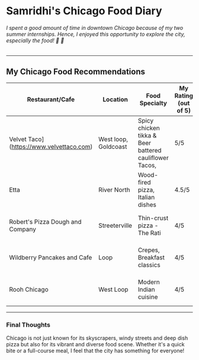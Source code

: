 # Samridhi's Chicago Food Diary

###### I spent a good amount of time in downtown Chicago because of my two summer internships. Hence, I enjoyed this opportunity to explore the city, especially the food! 🥘 🌆 

---

## My Chicago Food Recommendations

| Restaurant/Cafe                       | Location           | Food Specialty                   | My Rating (out of 5) | Notes                                     |
|---------------------------------------|--------------------|----------------------------------|----------------------|-------------------------------------------|
|Velvet Taco](https://www.velvettaco.com)                          | West loop, Goldcoast         | Spicy chicken tikka & Beer battered cauliflower Tacos,            | 5/5       | Unique taco flavors, quick service        |
| Etta                                  | River North         | Wood-fired pizza, Italian dishes | 4.5/5       | Cozy atmosphere, great for group dinners  |
| Robert's Pizza Dough and Company      | Streeterville        | Thin-crust pizza - The Rati               | 4/5      | Excellent dough, waterfront views         |
| Wildberry Pancakes and Cafe           | Loop         | Crepes, Breakfast classics     | 4/5       | Perfect for brunch, large portions        |
| Rooh Chicago                          | West Loop        | Modern Indian cuisine            | 4/5       | Upscale, innovative Indian flavors        |

---


### Final Thoughts
Chicago is not just known for its skyscrapers, windy streets and deep dish pizza but also for its vibrant and diverse food scene. Whether it's a quick bite or a full-course meal, I feel that the city has something for everyone!
